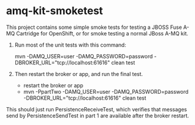 amq-kit-smoketest
=================

This project contains some simple smoke tests for testing a JBOSS Fuse A-MQ Cartridge for OpenShift, or for
smoke testing a normal JBoss A-MQ kit.

1. Run most of the unit tests with this command:

    mvn -DAMQ_USER=user -DAMQ_PASSWORD=password -DBROKER_URL="tcp://localhost:61616" clean test

2. Then restart the broker or app, and run the final test.

   - restart the broker or app
   - mvn -PpartTwo -DAMQ_USER=user -DAMQ_PASSWORD=password -DBROKER_URL="tcp://localhost:61616" clean test
   
This should just run PersistenceReceiveTest, which verifies that messages send by PersistenceSendTest in part 1 are
available after the broker restart.

